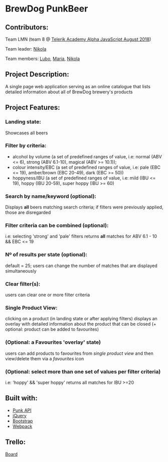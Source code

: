 # BrewDog PunkBeer

## Contributors: 
Team LMN (team 8 @ [Telerik Academy Alpha JavaScript August 2018](https://gitlab.com/TelerikAcademy/alpha-js-aug-18))

Team leader: [Nikola](https://gitlab.com/nizlatinov)

Team members: [Lubo](https://my.telerikacademy.com/Users/Lubo777), [Maria](https://my.telerikacademy.com/Users/maria.marinova), [Nikola](https://my.telerikacademy.com/Users/nizlatinov)

## Project Description:
A single page web application serving as an online catalogue that lists detailed information about all of BrewDog brewery's products

## Project Features:
 ### Landing state: 
 Showcases all beers

 ### Filter by criteria:
 - alcohol by volume (a set of predefined ranges of value, i.e: normal (ABV <= 6), strong (ABV 6.1-10), magical (ABV >= 10.1));
 - colour intensity/EBC (a set of predefined ranges of value, i.e: pale (EBC <= 19), amber/brown (EBC 20-49), dark (EBC >= 50))
 - hoppyness/IBU (a set of predefined ranges of value, i.e: mild (IBU <= 19), hoppy (IBU 20-59), super hoppy (IBU >= 60)

 ### Search by name/keyword (optional): 
 Displays **all** beers matching search criteria; if filters were previously applied, those are disregarded

 ### Filter criteria can be combined (optional):
  i.e: selecting 'strong' and 'pale' filters returns **all** matches for ABV 6.1 - 10 && EBC <= 19

 ### Nº of results per state (optional):
  default = 25; users can change the number of matches that are displayed simultaneously 

 ### Clear filter(s): 
 users can clear one or more filter criteria

 ### Single Product View: 
 clicking on a product (in landing state or after applying filters) displays an overlay with detailed information about the product that can be closed (+ optional: product can be added to favourites)

 ### (Optional: a Favourites 'overlay' state)
 users can add products to favourites from *single product view* and then view/delete them via a *favourites* icon

 ### (Optional: select more than one set of values per filter criteria)
 i.e: 'hoppy' && 'super hoppy' returns all matches for IBU >=20

## Built with:
 - [Punk API](https://punkapi.com/documentation/v2)
 - [jQuery](https://jquery.com/)
 - [Bootstrap](http://getbootstrap.com/)
 - [Webpack](https://webpack.js.org/)

## Trello:
[Board](https://trello.com/b/L5dDFDv1/brewdog-punkbeer)